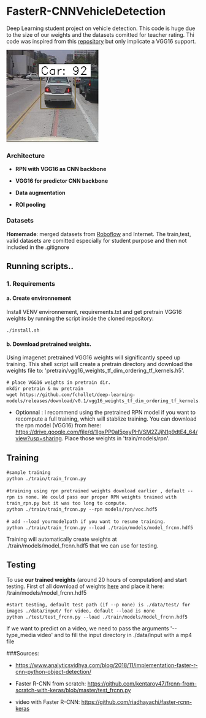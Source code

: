 # FasterR-CNNVehicleDetection
Deep Learning student project on vehicle detection. This code is huge due to the size of our weights and the datasets comitted for teacher rating.
Thi code was inspired from this [repository](https://github.com/kentaroy47/frcnn-from-scratch-with-keras/blob/master/test_frcnn.py) but only implicate a VGG16 support.

![image](https://github.com/paulmrq/FasterR-CNNVehicleDetection/blob/main/output/12.png)

### Architecture
- **RPN with VGG16 as CNN backbone** 


- **VGG16 for predictor CNN backbone**


- **Data augmentation**


- **ROI pooling**
### Datasets
**Homemade**: merged datasets from [Roboflow](https://public.roboflow.com/object-detection/vehicles-openimages) and Internet. The train,test, valid datasets are comitted especially for student purpose and then not included in the .gitignore 

## Running scripts..
### 1. Requirements
#### a. Create environnement

Install VENV environnement, requirements.txt and get pretrain VGG16 weights by running the script inside the cloned repository:

    ./install.sh

#### b. Download pretrained weights.
Using imagenet pretrained VGG16 weights will significantly speed up training.
This shell script will create a pretrain directory and download the weights file to: 'pretrain/vgg16_weights_tf_dim_ordering_tf_kernels.h5'.


    # place VGG16 weights in pretrain dir.
    mkdir pretrain & mv pretrain
    wget https://github.com/fchollet/deep-learning-models/releases/download/v0.1/vgg16_weights_tf_dim_ordering_tf_kernels.h5

- Optionnal : I recommend using the pretrained RPN model if you want to recompute a full training, which will stablize training. You can download the rpn model (VGG16) from here: https://drive.google.com/file/d/1IgxPP0aI5pxyPHVSM2ZJjN1p9dtE4_64/view?usp=sharing.
Place those weights in 'train/models/rpn'.

## Training
    
    #sample training
    python ./train/train_frcnn.py 

    #training using rpn pretrained weights download earlier , default --rpn is none. We could pass our proper RPN weights trained with train_rpn.py but it was too long to compute.
    python ./train/train_frcnn.py --rpn models/rpn/voc.hdf5

    # add --load yourmodelpath if you want to resume training.
    python ./train/train_frcnn.py --load ./train/models/model_frcnn.hdf5

Training will automatically create weights at ./train/models/model_frcnn.hdf5 that we can use for testing.
## Testing

To use **our trained weights** (around 20 hours of computation) and start testing. First of all download of weights [here](https://drive.google.com/file/d/1uKbDegYfr2n-tS9xusD-NBY_ILiWzohp/view?usp=sharing) and place it here: /train/models/model_frcnn.hdf5

    #start testing, default test path (if --p none) is ./data/test/ for images ./data/input/ for video, default --load is none
    python ./test/test_frcnn.py --load ./train/models/model_frcnn.hdf5

If we want to predict on a video, we need to pass the arguments '--type_media video' and to fill the input directory in ./data/input with a mp4 file


###Sources: 
 - https://www.analyticsvidhya.com/blog/2018/11/implementation-faster-r-cnn-python-object-detection/

 - Faster R-CNN from scratch: https://github.com/kentaroy47/frcnn-from-scratch-with-keras/blob/master/test_frcnn.py

 - video with Faster R-CNN: https://github.com/riadhayachi/faster-rcnn-keras
